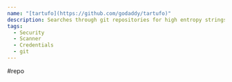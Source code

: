 ```yaml
---
name: "[tartufo](https://github.com/godaddy/tartufo)"
description: Searches through git repositories for high entropy strings and secrets, digging deep into commit history
tags:
  - Security
  - Scanner
  - Credentials
  - git
---
```

#repo
